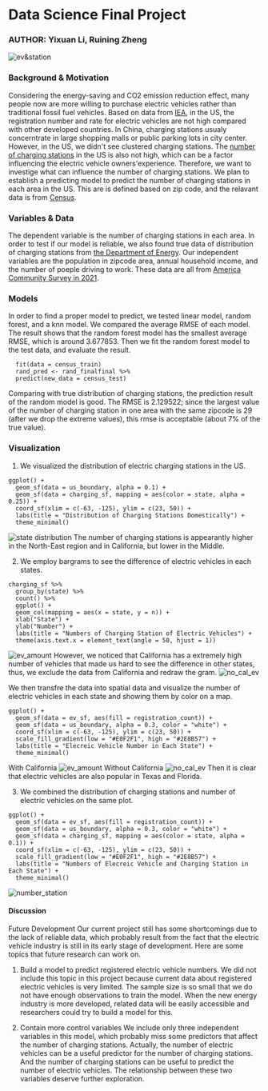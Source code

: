 # Data Science Final Project
### AUTHOR: Yixuan Li, Ruining Zheng
![ev&station](images/ev&station.png)
### Background & Motivation
Considering the energy-saving and CO2 emission reduction effect, many people now are more willing to purchase electric vehicles rather than traditional fossil fuel vehicles. Based on data from [IEA](https://www.iea.org/data-and-statistics/data-tools/global-ev-data-explorer), in the US, the registration number and rate for electric vehicles are not high compared with other developed countries. 
In China, charging stations usualy concerntrate in large shopping malls or public parking lots in city center. However, in the US, we didn't see clustered charging stations. The [number of charging stations](https://afdc.energy.gov/fuels/electricity_locations.html#/find/nearest?fuel=ELEC&country=US) in the US is also not high, which can be a factor influencing the electric vehicle owners'experience. Therefore, we want to investige what can influence the number of charging stations.
We plan to establish a predicting model to predict the number of charging stations in each area in the US. This are is defined based on zip code, and the relavant data is from [Census](https://www.census.gov/programs-surveys/geography/guidance/geo-areas/zctas.html).

### Variables & Data
The dependent variable is the number of charging stations in each area. In order to test if our model is reliable, we also found true data of distribution of charging stations from [the Department of Energy](https://afdc.energy.gov/fuels/electricity_locations.html#/find/nearest?fuel=ELEC&country=US). 
Our independent variables are the population in zipcode area, annual household income, and the number of poeple driving to work. These data are all from [America Community Survey in 2021](https://api.census.gov/data/2021/acs/acs1/variables.html). 

### Models
In order to find a proper model to predict, we tested linear model, random forest, and a knn model. We compared the average RMSE of each model. The result shows that the random forest model has the smallest average RMSE, which is around 3.677853.
Then we fit the random forest model to the test data, and evaluate the result. 
```rand_finalfinal <- rand_final %>%
  fit(data = census_train)
  rand_pred <- rand_finalfinal %>%
  predict(new_data = census_test)
  ```
Comparing with true distribution of charging stations, the prediction result of the random model is good. The RMSE is 2.129522; since the largest value of the number of charging station in one area with the same zipcode is 29 (after we drop the extreme values), this rmse is acceptable (about 7% of the true value).

### Visualization
1. We visualized the distribution of electric charging stations in the US. 
```
ggplot() +
  geom_sf(data = us_boundary, alpha = 0.1) +
  geom_sf(data = charging_sf, mapping = aes(color = state, alpha = 0.25)) +
  coord_sf(xlim = c(-63, -125), ylim = c(23, 50)) +
  labs(title = "Distribution of Charging Stations Domestically") +
  theme_minimal()
```
![state distribution](images/station_dis.png)
The number of charging stations is appearantly higher in the North-East region and in California, but lower in the Middle.

2. We employ bargrams to see the difference of electric vehicles in each states. 
```
charging_sf %>%
  group_by(state) %>%
  count() %>%
  ggplot() + 
  geom_col(mapping = aes(x = state, y = n)) +
  xlab("State") +
  ylab("Number") +
  labs(title = "Numbers of Charging Station of Electric Vehicles") +
  theme(axis.text.x = element_text(angle = 50, hjust = 1))
```
![ev_amount](images/ev_bar.png)
However, we noticed that California has a extremely high number of vehicles that made us hard to see the difference in other states, thus, we exclude the data from California and redraw the gram. 
![no_cal_ev](images/no_cal_station.png)

We then transfre the data into spatial data and visualize the number of electric vehicles in each state and showing them by color on a map.
```
ggplot() +
  geom_sf(data = ev_sf, aes(fill = registration_count)) +
  geom_sf(data = us_boundary, alpha = 0.3, color = "white") +
  coord_sf(xlim = c(-63, -125), ylim = c(23, 50)) +
  scale_fill_gradient(low = "#E0F2F1", high = "#2E8B57") +
  labs(title = "Elecreic Vehicle Number in Each State") +
  theme_minimal()
```
With California
![ev_amount](images/ev_amount.png)
Without California
![no_cal_ev](images/no_cal_ev.png)
Then it is clear that electric vehicles are also popular in Texas and Florida.

3. We combined the distribution of charging stations and number of electric vehicles on the same plot.
```
ggplot() +
  geom_sf(data = ev_sf, aes(fill = registration_count)) +
  geom_sf(data = us_boundary, alpha = 0.3, color = "white") +
  geom_sf(data = charging_sf, mapping = aes(color = state, alpha = 0.1)) +
  coord_sf(xlim = c(-63, -125), ylim = c(23, 50)) +
  scale_fill_gradient(low = "#E0F2F1", high = "#2E8B57") +
  labs(title = "Numbers of Elecreic Vehicle and Charging Station in Each State") +
  theme_minimal()
```
 ![number_station](images/ev&station.png)
 
 #### Discussion
Future Development
Our current project still has some shortcomings due to the lack of reliable data, which probably result from the fact that the electric vehicle industry is still in its early stage of development. Here are some topics that future research can work on.

1. Build a model to predict registered electric vehicle numbers.
We did not include this topic in this project because current data about registered electric vehicles is very limited. The sample size is so small that we do not have enough observations to train the model. When the new energy industry is more developed, related data will be easily accessible and researchers could try to build a model for this.

2. Contain more control variables
We include only three independent variables in this model, which probably miss some predictors that affect the number of charging stations. Actually, the number of electric vehicles can be a useful predictor for the number of charging stations. And the number of charging stations can be useful to predict the number of electric vehicles. The relationship between these two variables deserve further exploration.
